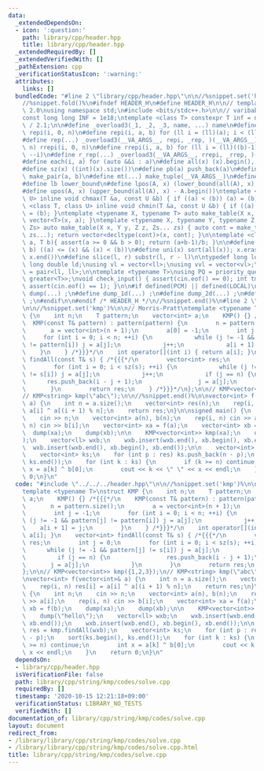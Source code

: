 ```yaml
---
data:
  _extendedDependsOn:
  - icon: ':question:'
    path: library/cpp/header.hpp
    title: library/cpp/header.hpp
  _extendedRequiredBy: []
  _extendedVerifiedWith: []
  _pathExtension: cpp
  _verificationStatusIcon: ':warning:'
  attributes:
    links: []
  bundledCode: "#line 2 \"library/cpp/header.hpp\"\n\n//%snippet.set('header')%\n\
    //%snippet.fold()%\n#ifndef HEADER_H\n#define HEADER_H\n\n// template version\
    \ 2.0\nusing namespace std;\n#include <bits/stdc++.h>\n\n// varibable settings\n\
    const long long INF = 1e18;\ntemplate <class T> constexpr T inf = numeric_limits<T>::max()\
    \ / 2.1;\n\n#define _overload3(_1, _2, _3, name, ...) name\n#define _rep(i, n)\
    \ repi(i, 0, n)\n#define repi(i, a, b) for (ll i = (ll)(a); i < (ll)(b); ++i)\n\
    #define rep(...) _overload3(__VA_ARGS__, repi, _rep, )(__VA_ARGS__)\n#define _rrep(i,\
    \ n) rrepi(i, 0, n)\n#define rrepi(i, a, b) for (ll i = (ll)((b)-1); i >= (ll)(a);\
    \ --i)\n#define r_rep(...) _overload3(__VA_ARGS__, rrepi, _rrep, )(__VA_ARGS__)\n\
    #define each(i, a) for (auto &&i : a)\n#define all(x) (x).begin(), (x).end()\n\
    #define sz(x) ((int)(x).size())\n#define pb(a) push_back(a)\n#define mp(a, b)\
    \ make_pair(a, b)\n#define mt(...) make_tuple(__VA_ARGS__)\n#define ub upper_bound\n\
    #define lb lower_bound\n#define lpos(A, x) (lower_bound(all(A), x) - A.begin())\n\
    #define upos(A, x) (upper_bound(all(A), x) - A.begin())\ntemplate <class T, class\
    \ U> inline void chmax(T &a, const U &b) { if ((a) < (b)) (a) = (b); }\ntemplate\
    \ <class T, class U> inline void chmin(T &a, const U &b) { if ((a) > (b)) (a)\
    \ = (b); }\ntemplate <typename X, typename T> auto make_table(X x, T a) { return\
    \ vector<T>(x, a); }\ntemplate <typename X, typename Y, typename Z, typename...\
    \ Zs> auto make_table(X x, Y y, Z z, Zs... zs) { auto cont = make_table(y, z,\
    \ zs...); return vector<decltype(cont)>(x, cont); }\n\ntemplate <class T> T cdiv(T\
    \ a, T b){ assert(a >= 0 && b > 0); return (a+b-1)/b; }\n\n#define is_in(x, a,\
    \ b) ((a) <= (x) && (x) < (b))\n#define uni(x) sort(all(x)); x.erase(unique(all(x)),\
    \ x.end())\n#define slice(l, r) substr(l, r - l)\n\ntypedef long long ll;\ntypedef\
    \ long double ld;\nusing vl = vector<ll>;\nusing vvl = vector<vl>;\nusing pll\
    \ = pair<ll, ll>;\n\ntemplate <typename T>\nusing PQ = priority_queue<T, vector<T>,\
    \ greater<T>>;\nvoid check_input() { assert(cin.eof() == 0); int tmp; cin >> tmp;\
    \ assert(cin.eof() == 1); }\n\n#if defined(PCM) || defined(LOCAL)\n#else\n#define\
    \ dump(...) ;\n#define dump_1d(...) ;\n#define dump_2d(...) ;\n#define cerrendl\
    \ ;\n#endif\n\n#endif /* HEADER_H */\n//%snippet.end()%\n#line 2 \"library/cpp/string/kmp/codes/solve.cpp\"\
    \n\n//%snippet.set('kmp')%\n\n// Morris-Pratt\ntemplate <typename T>\nstruct KMP\
    \ {\n    int n;\n    T pattern;\n    vector<int> a;\n    KMP() {} /*{{{*/\n  \
    \  KMP(const T& pattern) : pattern(pattern) {\n        n = pattern.size();\n \
    \       a = vector<int>(n + 1);\n        a[0] = -1;\n        int j = -1;\n   \
    \     for (int i = 0; i < n; ++i) {\n            while (j != -1 && pattern[j]\
    \ != pattern[i]) j = a[j];\n            j++;\n            a[i + 1] = j;\n    \
    \    }\n    } /*}}}*/\n    int operator[](int i) { return a[i]; }\n    vector<int>\
    \ findAll(const T& s) { /*{{{*/\n        vector<int> res;\n        int j = 0;\n\
    \        for (int i = 0; i < sz(s); ++i) {\n            while (j != -1 && pattern[j]\
    \ != s[i]) j = a[j];\n            j++;\n            if (j == n) {\n          \
    \      res.push_back(i - j + 1);\n                j = a[j];\n            }\n \
    \       }\n        return res;\n    } /*}}}*/\n};\n\n// KMP<vector<int>> kmp({1,2,3});\n\
    // KMP<string> kmp(\"abc\");\n\n//%snippet.end()%\n\nvector<int> f(vector<int>&\
    \ a) {\n    int n = a.size();\n    vector<int> res(n);\n    rep(i, n) res[i] =\
    \ a[i] ^ a[(i + 1) % n];\n    return res;\n}\n\nsigned main() {\n    int n;\n\
    \    cin >> n;\n    vector<int> a(n), b(n);\n    rep(i, n) cin >> a[i];\n    rep(i,\
    \ n) cin >> b[i];\n    vector<int> xa = f(a);\n    vector<int> xb = f(b);\n  \
    \  dump(xa);\n    dump(xb);\n\n    KMP<vector<int>> kmp(xa);\n    dump(\"hello\"\
    );\n    vector<ll> wxb;\n    wxb.insert(wxb.end(), xb.begin(), xb.end());\n  \
    \  wxb.insert(wxb.end(), xb.begin(), xb.end());\n\n    vector<int> res = kmp.findAll(wxb);\n\
    \    vector<int> ks;\n    for (int p : res) ks.push_back(n - p);\n    sort(ks.begin(),\
    \ ks.end());\n    for (int k : ks) {\n        if (k >= n) continue;\n        int\
    \ x = a[k] ^ b[0];\n        cout << k << \" \" << x << endl;\n    }\n    return\
    \ 0;\n}\n"
  code: "#include \"../../../header.hpp\"\n\n//%snippet.set('kmp')%\n\n// Morris-Pratt\n\
    template <typename T>\nstruct KMP {\n    int n;\n    T pattern;\n    vector<int>\
    \ a;\n    KMP() {} /*{{{*/\n    KMP(const T& pattern) : pattern(pattern) {\n \
    \       n = pattern.size();\n        a = vector<int>(n + 1);\n        a[0] = -1;\n\
    \        int j = -1;\n        for (int i = 0; i < n; ++i) {\n            while\
    \ (j != -1 && pattern[j] != pattern[i]) j = a[j];\n            j++;\n        \
    \    a[i + 1] = j;\n        }\n    } /*}}}*/\n    int operator[](int i) { return\
    \ a[i]; }\n    vector<int> findAll(const T& s) { /*{{{*/\n        vector<int>\
    \ res;\n        int j = 0;\n        for (int i = 0; i < sz(s); ++i) {\n      \
    \      while (j != -1 && pattern[j] != s[i]) j = a[j];\n            j++;\n   \
    \         if (j == n) {\n                res.push_back(i - j + 1);\n         \
    \       j = a[j];\n            }\n        }\n        return res;\n    } /*}}}*/\n\
    };\n\n// KMP<vector<int>> kmp({1,2,3});\n// KMP<string> kmp(\"abc\");\n\n//%snippet.end()%\n\
    \nvector<int> f(vector<int>& a) {\n    int n = a.size();\n    vector<int> res(n);\n\
    \    rep(i, n) res[i] = a[i] ^ a[(i + 1) % n];\n    return res;\n}\n\nsigned main()\
    \ {\n    int n;\n    cin >> n;\n    vector<int> a(n), b(n);\n    rep(i, n) cin\
    \ >> a[i];\n    rep(i, n) cin >> b[i];\n    vector<int> xa = f(a);\n    vector<int>\
    \ xb = f(b);\n    dump(xa);\n    dump(xb);\n\n    KMP<vector<int>> kmp(xa);\n\
    \    dump(\"hello\");\n    vector<ll> wxb;\n    wxb.insert(wxb.end(), xb.begin(),\
    \ xb.end());\n    wxb.insert(wxb.end(), xb.begin(), xb.end());\n\n    vector<int>\
    \ res = kmp.findAll(wxb);\n    vector<int> ks;\n    for (int p : res) ks.push_back(n\
    \ - p);\n    sort(ks.begin(), ks.end());\n    for (int k : ks) {\n        if (k\
    \ >= n) continue;\n        int x = a[k] ^ b[0];\n        cout << k << \" \" <<\
    \ x << endl;\n    }\n    return 0;\n}\n"
  dependsOn:
  - library/cpp/header.hpp
  isVerificationFile: false
  path: library/cpp/string/kmp/codes/solve.cpp
  requiredBy: []
  timestamp: '2020-10-15 12:21:18+09:00'
  verificationStatus: LIBRARY_NO_TESTS
  verifiedWith: []
documentation_of: library/cpp/string/kmp/codes/solve.cpp
layout: document
redirect_from:
- /library/library/cpp/string/kmp/codes/solve.cpp
- /library/library/cpp/string/kmp/codes/solve.cpp.html
title: library/cpp/string/kmp/codes/solve.cpp
---
```

